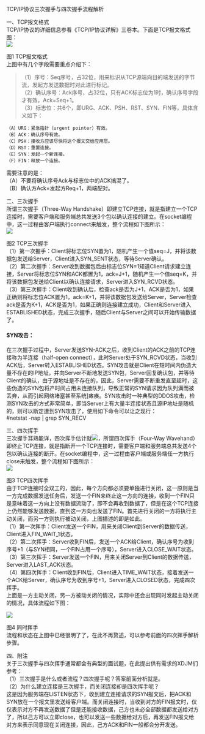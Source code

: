 TCP/IP协议三次握手与四次握手流程解析

一、TCP报文格式  
TCP/IP协议的详细信息参看《TCP/IP协议详解》三卷本。下面是TCP报文格式图：  
![][0]

  
图1 TCP报文格式  
上图中有几个字段需要重点介绍下：  

> （1）序号：Seq序号，占32位，用来标识从TCP源端向目的端发送的字节流，发起方发送数据时对此进行标记。  
> （2）确认序号：Ack序号，占32位，只有ACK标志位为1时，确认序号字段才有效，Ack=Seq+1。  
> （3）标志位：共6个，即URG、ACK、PSH、RST、SYN、FIN等，具体含义如下：  
    
    （A）URG：紧急指针（urgent pointer）有效。  
    （B）ACK：确认序号有效。  
    （C）PSH：接收方应该尽快将这个报文交给应用层。  
    （D）RST：重置连接。  
    （E）SYN：发起一个新连接。  
    （F）FIN：释放一个连接。  
  
需要注意的是：  
（A）不要将确认序号Ack与标志位中的ACK搞混了。  
（B）确认方Ack=发起方Req+1，两端配对。   
  
二、三次握手  
所谓三次握手（Three-Way Handshake）即建立TCP连接，就是指建立一个TCP连接时，需要客户端和服务端总共发送3个包以确认连接的建立。在socket编程中，这一过程由客户端执行connect来触发，整个流程如下图所示：  
![][2]

  
图2 TCP三次握手  
（1）第一次握手：Client将标志位SYN置为1，随机产生一个值seq=J，并将该数据包发送给Server，Client进入SYN_SENT状态，等待Server确认。  
（2）第二次握手：Server收到数据包后由标志位SYN=1知道Client请求建立连接，Server将标志位SYN和ACK都置为1，ack=J+1，随机产生一个值seq=K，并将该数据包发送给Client以确认连接请求，Server进入SYN_RCVD状态。  
（3）第三次握手：Client收到确认后，检查ack是否为J+1，ACK是否为1，如果正确则将标志位ACK置为1，ack=K+1，并将该数据包发送给Server，Server检查ack是否为K+1，ACK是否为1，如果正确则连接建立成功，Client和Server进入ESTABLISHED状态，完成三次握手，随后Client与Server之间可以开始传输数据了。  
  
#### SYN攻击：  
在三次握手过程中，Server发送SYN-ACK之后，收到Client的ACK之前的TCP连接称为半连接（half-open connect），此时Server处于SYN_RCVD状态，当收到ACK后，Server转入ESTABLISHED状态。SYN攻击就是Client在短时间内伪造大量不存在的IP地址，并向Server不断地发送SYN包，Server回复确认包，并等待Client的确认，由于源地址是不存在的，因此，Server需要不断重发直至超时，这些伪造的SYN包将产时间占用未连接队列，导致正常的SYN请求因为队列满而被丢弃，从而引起网络堵塞甚至系统]瘫痪。SYN攻击时一种典型的DDOS攻击，检测SYN攻击的方式非常简单，即当Server上有大量半连接状态且源IP地址是随机的，则可以断定遭到SYN攻击了，使用如下命令可以让之现行：  
#netstat -nap | grep SYN_RECV  
  
三、四次挥手  
三次握手耳熟能详，四次挥手估计就![][4]，所谓四次挥手（Four-Way Wavehand）即终止TCP连接，就是指断开一个TCP连接时，需要客户端和服务端总共发送4个包以确认连接的断开。在socket编程中，这一过程由客户端或服务端任一方执行close来触发，整个流程如下图所示：  
![][5]

  
图3 TCP四次挥手  
由于TCP连接时全双工的，因此，每个方向都必须要单独进行关闭，这一原则是当一方完成数据发送任务后，发送一个FIN来终止这一方向的连接，收到一个FIN只是意味着这一方向上没有数据流动了，即不会再收到数据了，但是在这个TCP连接上仍然能够发送数据，直到这一方向也发送了FIN。首先进行关闭的一方将执行主动关闭，而另一方则执行被动关闭，上图描述的即是如此。  
（1）第一次挥手：Client发送一个FIN，用来关闭Client到Server的数据传送，Client进入FIN_WAIT_1状态。  
（2）第二次挥手：Server收到FIN后，发送一个ACK给Client，确认序号为收到序号+1（与SYN相同，一个FIN占用一个序号），Server进入CLOSE_WAIT状态。  
（3）第三次挥手：Server发送一个FIN，用来关闭Server到Client的数据传送，Server进入LAST_ACK状态。  
（4）第四次挥手：Client收到FIN后，Client进入TIME_WAIT状态，接着发送一个ACK给Server，确认序号为收到序号+1，Server进入CLOSED状态，完成四次挥手。  
上面是一方主动关闭，另一方被动关闭的情况，实际中还会出现同时发起主动关闭的情况，具体流程如下图：

![][6]

  
图4 同时挥手  
流程和状态在上图中已经很明了了，在此不再赘述，可以参考前面的四次挥手解析步骤。  
  
四、附注  
关于三次握手与四次挥手通常都会有典型的面试题，在此提出供有需求的XDJM们参考：  
（1）三次握手是什么或者流程？四次握手呢？答案前面分析就是。  
（2）为什么建立连接是三次握手，而关闭连接却是四次挥手呢？  
这是因为服务端在LISTEN状态下，收到建立连接请求的SYN报文后，把ACK和SYN放在一个报文里发送给客户端。而关闭连接时，当收到对方的FIN报文时，仅仅表示对方不再发送数据了但是还能接收数据，己方也未必全部数据都发送给对方了，所以己方可以立即close，也可以发送一些数据给对方后，再发送FIN报文给对方来表示同意现在关闭连接，因此，己方ACK和FIN一般都会分开发送。

[0]: ./img/20131022025345890.png
[2]: ./img/20131022025346218.png
[4]: ./img/20131022025350956.gif
[5]: ./img/20131022025350523.png
[6]: ./img/20131022025351387.png